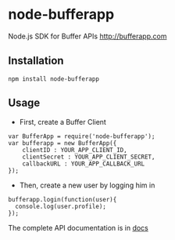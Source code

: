 node-bufferapp
==============

Node.js SDK for Buffer APIs http://bufferapp.com

Installation
------------

```
npm install node-bufferapp
```

Usage
-----

- First, create a Buffer Client

```
var BufferApp = require('node-bufferapp');
var bufferapp = new BufferApp({
    clientID : YOUR_APP_CLIENT_ID,
    clientSecret : YOUR_APP_CLIENT_SECRET,
    callbackURL : YOUR_APP_CALLBACK_URL
});
```

- Then, create a new user by logging him in

```
bufferapp.login(function(user){
  console.log(user.profile);
});
```

The complete API documentation is in [docs](http://shrikrishnaholla.github.io/node-bufferapp/docs)
